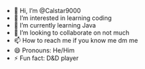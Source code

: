 - 👋 Hi, I’m @Calstar9000
- 👀 I’m interested in learning coding
- 🌱 I’m currently learning Java
- 💞️ I’m looking to collaborate on not much
- 📫 How to reach me if you know me dm me
- 😄 Pronouns: He/Him
- ⚡ Fun fact: D&D player

<!---
Calstar9000/Calstar9000 is a ✨ special ✨ repository because its `README.md` (this file) appears on your GitHub profile.
You can click the Preview link to take a look at your changes.
--->
